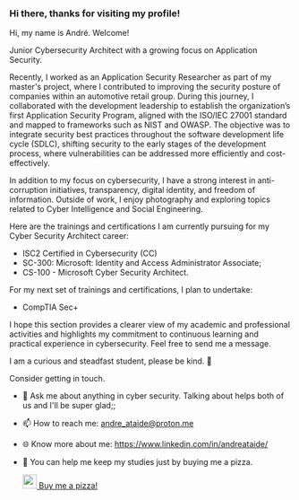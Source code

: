 ### Hi there, thanks for visiting my profile!

Hi, my name is André. Welcome!

Junior Cybersecurity Architect with a growing focus on Application Security.

Recently, I worked as an Application Security Researcher as part of my master's project, where I contributed to improving the security posture of companies within an automotive retail group. During this journey, I collaborated with the development leadership to establish the organization’s first Application Security Program, aligned with the ISO/IEC 27001 standard and mapped to frameworks such as NIST and OWASP. The objective was to integrate security best practices throughout the software development life cycle (SDLC), shifting security to the early stages of the development process, where vulnerabilities can be addressed more efficiently and cost-effectively.

In addition to my focus on cybersecurity, I have a strong interest in anti-corruption initiatives, transparency, digital identity, and freedom of information. Outside of work, I enjoy photography and exploring topics related to Cyber Intelligence and Social Engineering.

Here are the trainings and certifications I am currently pursuing for my Cyber Security Architect career:
- ISC2 Certified in Cybersecurity (CC)
- SC-300: Microsoft: Identity and Access Administrator Associate;
- CS-100 - Microsoft Cyber Security Architect.

For my next set of trainings and certifications, I plan to undertake:
- CompTIA Sec+

I hope this section provides a clearer view of my academic and professional activities and highlights my commitment to continuous learning and practical experience in cybersecurity. Feel free to send me a message.

I am a curious and steadfast student, please be kind. 🙂

Consider getting in touch.

  * 💬 Ask me about anything in cyber security. Talking about helps both of us and I'll be super glad;;
  * 📫 How to reach me: andre_ataide@proton.me
  * 🌐 Know more about me: https://www.linkedin.com/in/andreataide/ 
  * 🍕 You can help me keep my studies just by buying me a pizza.

    <a href="https://www.buymeacoffee.com/Vykos">
      <img src="https://pbs.twimg.com/media/FzAgVPpWcC8YDXI?format=png&name=small" width="25px"> Buy me a pizza!
    </a>
